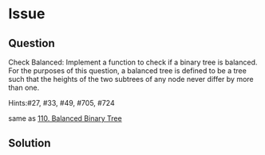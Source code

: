 # Issue

## Question

Check Balanced: Implement a function to check if a binary tree is balanced. For the purposes of this question, a balanced tree is defined to be a tree such that the heights of the two subtrees of any node never differ by more than one.

Hints:#27, #33, #49, #705, #724

same as [110. Balanced Binary Tree](<../../../leetcode/110. Balanced Binary Tree/isBalanced.cpp>)

## Solution
